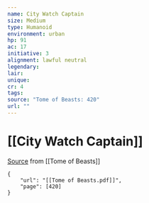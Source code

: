 ```yaml
---
name: City Watch Captain
size: Medium
type: Humanoid
environment: urban
hp: 91
ac: 17
initiative: 3
alignment: lawful neutral
legendary: 
lair: 
unique: 
cr: 4
tags: 
source: "Tome of Beasts: 420"
url: ""
---
```

# [[City Watch Captain]]

[Source](zotero://open-pdf/library/items/ULEQWHJM?page=420) from [[Tome of Beasts]]

```pdf
{
	"url": "[[Tome of Beasts.pdf]]",
	"page": [420]
}
```

